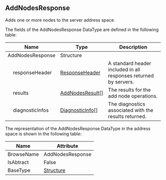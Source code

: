 <!-- datatype -->
## AddNodesResponse
Adds one or more nodes to the server address space.  
<!-- end of description -->
The fields of the AddNodesResponse DataType are defined in the following table:  

|Name|Type|Description|
|---|---|---|
|AddNodesResponse|Structure||
|&nbsp;&nbsp;&nbsp;&nbsp;responseHeader|[ResponseHeader](../../../Part4/Services/ResponseHeader/readme.md)|A standard header included in all responses returned by servers.|
|&nbsp;&nbsp;&nbsp;&nbsp;results|[AddNodesResult](../../../Part4/Services/AddNodesResult/readme.md)[]|The results for the add node operations.|
|&nbsp;&nbsp;&nbsp;&nbsp;diagnosticInfos|[DiagnosticInfo](../../../Part4/DataTypes/DiagnosticInfo/readme.md)[]|The diagnostics associated with the results returned.|

The representation of the AddNodesResponse DataType in the address space is shown in the following table:  

|Name|Attribute|
|---|---|
|BrowseName|AddNodesResponse|
|IsAbtract|False|
|BaseType|[Structure](../../../Part3/DataTypes/Structure/readme.md)|

